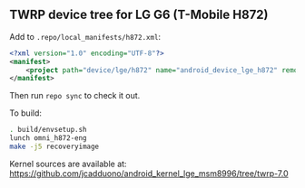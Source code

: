 ## TWRP device tree for LG G6 (T-Mobile H872)

Add to `.repo/local_manifests/h872.xml`:

```xml
<?xml version="1.0" encoding="UTF-8"?>
<manifest>
	<project path="device/lge/h872" name="android_device_lge_h872" remote="TeamWin" revision="android-6.0" />
</manifest>
```

Then run `repo sync` to check it out.

To build:

```sh
. build/envsetup.sh
lunch omni_h872-eng
make -j5 recoveryimage
```

Kernel sources are available at: https://github.com/jcadduono/android_kernel_lge_msm8996/tree/twrp-7.0
